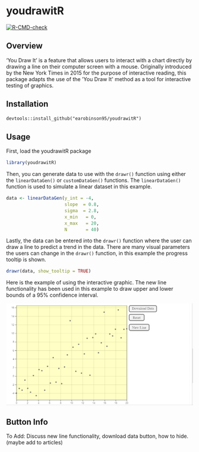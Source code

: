 # youdrawitR

<!-- badges: start -->

[![R-CMD-check](https://github.com/earobinson95/youdrawitR/actions/workflows/R-CMD-check.yaml/badge.svg)](https://github.com/earobinson95/youdrawitR/actions/workflows/R-CMD-check.yaml)
<!-- badges: end -->

## Overview

‘You Draw It’ is a feature that allows users to interact with a chart directly by drawing a line on their computer screen with a mouse. Originally introduced by the New York Times in 2015 for the purpose of interactive reading, this package adapts the use of the 'You Draw It' method as a tool for interactive testing of graphics.

## Installation

```markdown
devtools::install_github("earobinson95/youdrawitR")
```

## Usage

First, load the youdrawitR package

```r
library(youdrawitR)
```

Then, you can generate data to use with the `drawr()` function using either the `linearDataGen()` or `customDataGen()` functions. The `linearDataGen()` function is used to simulate a linear dataset in this example.

```r
data <- linearDataGen(y_int = -4,
                      slope  = 0.8,
                      sigma  = 2.8,
                      x_min   = 0,
                      x_max   = 20,
                      N       = 40)
```

Lastly, the data can be entered into the `drawr()` function where the user can draw a line to predict a trend in the data. There are many visual parameters the users can change in the `drawr()` function, in this example the progress tooltip is shown.

```r
drawr(data, show_tooltip = TRUE)
```

Here is the example of using the interactive graphic. The new line functionality has been used in this example to draw upper and lower bounds of a 95% confidence interval.

![](man/figures/drawr-example-1.gif)

## Button Info

To Add: Discuss new line functionality, download data button, how to hide. (maybe add to articles)